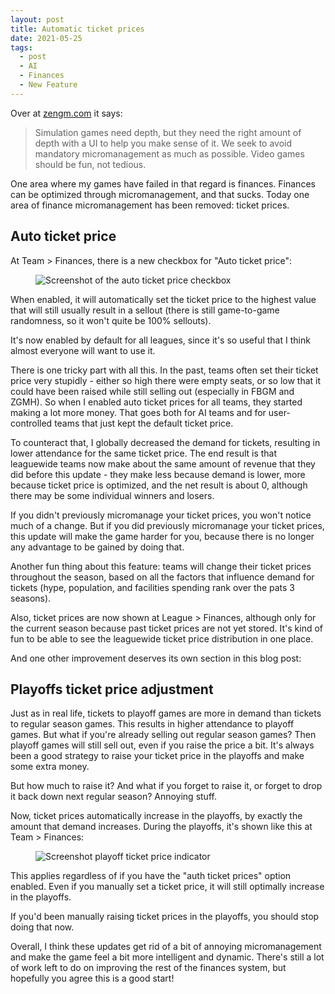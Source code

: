 ```yaml
---
layout: post
title: Automatic ticket prices
date: 2021-05-25
tags:
  - post
  - AI
  - Finances
  - New Feature
---
```


Over at [zengm.com](https://zengm.com/) it says:

> Simulation games need depth, but they need the right amount of depth with a UI to help you make sense of it. We seek to avoid mandatory micromanagement as much as possible. Video games should be fun, not tedious.

One area where my games have failed in that regard is finances. Finances can be optimized through micromanagement, and that sucks. Today one area of finance micromanagement has been removed: ticket prices.

<!--more-->

## Auto ticket price

At Team > Finances, there is a new checkbox for "Auto ticket price":

<figure><img alt="Screenshot of the auto ticket price checkbox" src="/files/auto-ticket-price-1.png" class="img-fluid"></figure>

When enabled, it will automatically set the ticket price to the highest value that will still usually result in a sellout (there is still game-to-game randomness, so it won't quite be 100% sellouts).

<span class="text-highlight">It's now enabled by default for all leagues</span>, since it's so useful that I think almost everyone will want to use it.

There is one tricky part with all this. In the past, teams often set their ticket price very stupidly - either so high there were empty seats, or so low that it could have been raised while still selling out (especially in FBGM and ZGMH). So when I enabled auto ticket prices for all teams, they started making a lot more money. That goes both for AI teams and for user-controlled teams that just kept the default ticket price.

To counteract that, I globally decreased the demand for tickets, resulting in lower attendance for the same ticket price. The end result is that leaguewide teams now make about the same amount of revenue that they did before this update - they make less because demand is lower, more because ticket price is optimized, and the net result is about 0, although there may be some individual winners and losers.

If you didn't previously micromanage your ticket prices, you won't notice much of a change. But if you did previously micromanage your ticket prices, this update will make the game harder for you, because there is no longer any advantage to be gained by doing that.

Another fun thing about this feature: teams will change their ticket prices throughout the season, based on all the factors that influence demand for tickets (hype, population, and facilities spending rank over the pats 3 seasons).

Also, ticket prices are now shown at League > Finances, although only for the current season because past ticket prices are not yet stored. It's kind of fun to be able to see the leaguewide ticket price distribution in one place.

And one other improvement deserves its own section in this blog post:

## Playoffs ticket price adjustment

Just as in real life, tickets to playoff games are more in demand than tickets to regular season games. This results in higher attendance to playoff games. But what if you're already selling out regular season games? Then playoff games will still sell out, even if you raise the price a bit. It's always been a good strategy to raise your ticket price in the playoffs and make some extra money.

But how much to raise it? And what if you forget to raise it, or forget to drop it back down next regular season? Annoying stuff.

Now, ticket prices automatically increase in the playoffs, by exactly the amount that demand increases. During the playoffs, it's shown like this at Team > Finances:

<figure><img alt="Screenshot playoff ticket price indicator" src="/files/auto-ticket-price-2.png" class="img-fluid"></a></figure>

This applies regardless of if you have the "auth ticket prices" option enabled. Even if you manually set a ticket price, it will still optimally increase in the playoffs.

If you'd been manually raising ticket prices in the playoffs, you should stop doing that now.

Overall, I think these updates get rid of a bit of annoying micromanagement and make the game feel a bit more intelligent and dynamic. There's still a lot of work left to do on improving the rest of the finances system, but hopefully you agree this is a good start!
